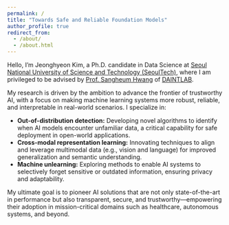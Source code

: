 ```yaml
---
permalink: /
title: "Towards Safe and Reliable Foundation Models"
author_profile: true
redirect_from: 
  - /about/
  - /about.html
---
```


Hello, I’m Jeonghyeon Kim, a Ph.D. candidate in Data Science at [Seoul National University of Science and Technology (SeoulTech)](https://www.seoultech.ac.kr), where I am privileged to be advised by [Prof. Sangheum Hwang](https://sites.google.com/ds.seoultech.ac.kr/daintlab/members/director?authuser=0) of [DAINTLAB](https://sites.google.com/ds.seoultech.ac.kr/daintlab/).

My research is driven by the ambition to advance the frontier of trustworthy AI, with a focus on making machine learning systems more robust, reliable, and interpretable in real-world scenarios. I specialize in:

- **Out-of-distribution detection:** Developing novel algorithms to identify when AI models encounter unfamiliar data, a critical capability for safe deployment in open-world applications.
- **Cross-modal representation learning:** Innovating techniques to align and leverage multimodal data (e.g., vision and language) for improved generalization and semantic understanding.
- **Machine unlearning:** Exploring methods to enable AI systems to selectively forget sensitive or outdated information, ensuring privacy and adaptability.

My ultimate goal is to pioneer AI solutions that are not only state-of-the-art in performance but also transparent, secure, and trustworthy—empowering their adoption in mission-critical domains such as healthcare, autonomous systems, and beyond.
